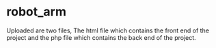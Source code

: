 # robot_arm
Uploaded are two files, The html file which contains the front end of the project and the php file which contains the back end of the project.
